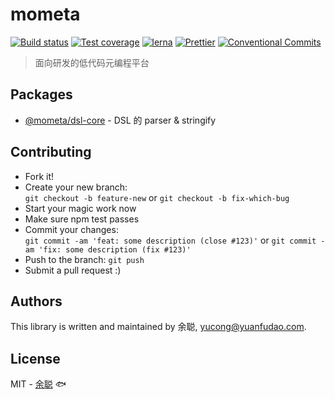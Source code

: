 # mometa

[![Build status](https://img.shields.io/travis/余聪/mometa/master.svg?style=flat-square)](https://travis-ci.com/余聪/mometa)
[![Test coverage](https://img.shields.io/codecov/c/github/余聪/mometa.svg?style=flat-square)](https://codecov.io/github/余聪/mometa?branch=master)
[![lerna](https://img.shields.io/badge/maintained%20with-lerna-cc00ff.svg?style=flat-square)](https://lernajs.io/)
[![Prettier](https://img.shields.io/badge/code_style-prettier-ff69b4.svg?style=flat-square)](https://prettier.io/)
[![Conventional Commits](https://img.shields.io/badge/Conventional%20Commits-1.0.0-yellow.svg?style=flat-square)](https://conventionalcommits.org)

> 面向研发的低代码元编程平台

## Packages

- [@mometa/dsl-core](packages/dsl-core) - DSL 的 parser & stringify

## Contributing

- Fork it!
- Create your new branch:\
  `git checkout -b feature-new` or `git checkout -b fix-which-bug`
- Start your magic work now
- Make sure npm test passes
- Commit your changes:\
  `git commit -am 'feat: some description (close #123)'` or `git commit -am 'fix: some description (fix #123)'`
- Push to the branch: `git push`
- Submit a pull request :)

## Authors

This library is written and maintained by 余聪, <a href="mailto:yucong@yuanfudao.com">yucong@yuanfudao.com</a>.

## License

MIT - [余聪](https://github.com/余聪) 🐟
